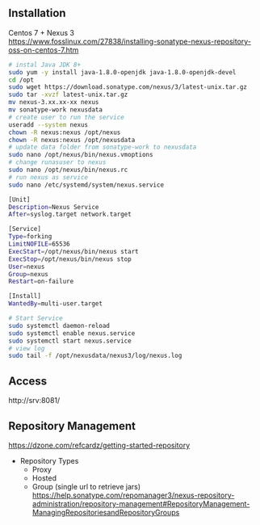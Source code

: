 ## Installation
Centos 7 + Nexus 3  
https://www.fosslinux.com/27838/installing-sonatype-nexus-repository-oss-on-centos-7.htm  
```sh
# instal Java JDK 8+
sudo yum -y install java-1.8.0-openjdk java-1.8.0-openjdk-devel
cd /opt
sudo wget https://download.sonatype.com/nexus/3/latest-unix.tar.gz
sudo tar -xvzf latest-unix.tar.gz
mv nexus-3.xx.xx-xx nexus
mv sonatype-work nexusdata
# create user to run the service
useradd --system nexus
chown -R nexus:nexus /opt/nexus
chown -R nexus:nexus /opt/nexusdata
# update data folder from sonatype-work to nexusdata
sudo nano /opt/nexus/bin/nexus.vmoptions
# change runasuser to nexus
sudo nano /opt/nexus/bin/nexus.rc
# run nexus as service
sudo nano /etc/systemd/system/nexus.service

[Unit]
Description=Nexus Service
After=syslog.target network.target

[Service]
Type=forking
LimitNOFILE=65536
ExecStart=/opt/nexus/bin/nexus start
ExecStop=/opt/nexus/bin/nexus stop
User=nexus
Group=nexus
Restart=on-failure

[Install]
WantedBy=multi-user.target

# Start Service
sudo systemctl daemon-reload
sudo systemctl enable nexus.service
sudo systemctl start nexus.service
# view log
sudo tail -f /opt/nexusdata/nexus3/log/nexus.log
```

## Access
http://srv:8081/

## Repository Management
https://dzone.com/refcardz/getting-started-repository  
- Repository Types
  - Proxy
  - Hosted
  - Group (single url to retrieve jars)  
    https://help.sonatype.com/repomanager3/nexus-repository-administration/repository-management#RepositoryManagement-ManagingRepositoriesandRepositoryGroups  